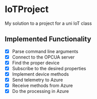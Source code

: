 # IoTProject
My solution to a project for a uni IoT class


## Implemented Functionality 
 - [x] Parse command line arguments
 - [x] Connect to the OPCUA server
 - [x] Find the proper device
 - [x] Subscribe to the desired properties
 - [x] Implement device methods
 - [x] Send telemetry to Azure
 - [x] Receive methods from Azure
 - [x] Do the processing in Azure

